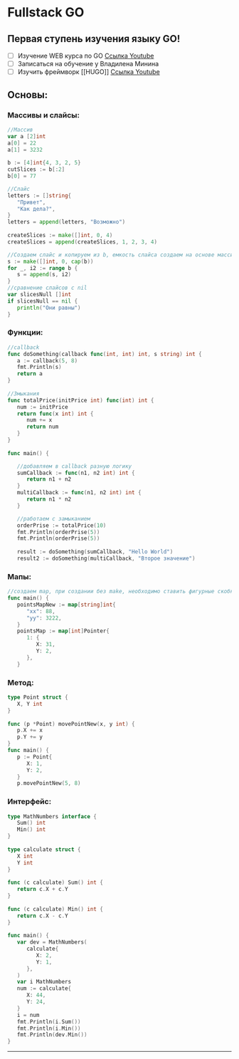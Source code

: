 # Fullstack GO

## Первая ступень изучения языку GO!

- [ ] Изучение WEB курса по GO [Ссылка Youtube][1]
- [ ] Записаться на обучение у Владилена Минина
- [ ] Изучить фреймворк [[HUGO]] [Ссылка Youtube][2]

## Основы:

### Массивы и слайсы:
```GO 
//Массив
var a [2]int  
a[0] = 22  
a[1] = 3232  
  
b := [4]int{4, 3, 2, 5}  
cutSlices := b[:2]  
b[0] = 77

//Слайс
letters := []string{  
   "Привет",  
   "Как дела?",  
}
letters = append(letters, "Возможно")  
  
createSlices := make([]int, 0, 4)  
createSlices = append(createSlices, 1, 2, 3, 4)

//Создаем слайс и копируем из b, емкость слайса создаем на основе массива  
s := make([]int, 0, cap(b))  
for _, i2 := range b {  
   s = append(s, i2)  
}  
//сравнение слайсов с nil  
var slicesNull []int  
if slicesNull == nil {  
   println("Они равны")  
}

```

### Функции:
```Go
//callback  
func doSomething(callback func(int, int) int, s string) int {  
   a := callback(5, 8)  
   fmt.Println(s)  
   return a  
}  
  
//Змыкания  
func totalPrice(initPrice int) func(int) int {  
   num := initPrice  
   return func(x int) int {  
      num += x  
      return num  
   }  
}  
  
func main() {  

   //добавляем в callback разную логику  
   sumCallback := func(n1, n2 int) int {  
      return n1 + n2  
   }  
   multiCallback := func(n1, n2 int) int {  
      return n1 * n2  
   }  

   //работаем с замыканием  
   orderPrise := totalPrice(10)  
   fmt.Println(orderPrise(5))  
   fmt.Println(orderPrise(5))  
  
   result := doSomething(sumCallback, "Hello World")  
   result2 := doSomething(multiCallback, "Второе значение")
```

### Мапы:
```Go
//создаем map, при создании без make, необходимо ставить фигурные скобки для инициализации map  
func main() {  
   pointsMapNew := map[string]int{  
      "xx": 88,  
      "yy": 3222,  
   }  
   pointsMap := map[int]Pointer{  
      1: {  
         X: 31,  
         Y: 2,  
      },  
   }
```

### Метод:
```Go
type Point struct {  
   X, Y int  
}  
  
func (p *Point) movePointNew(x, y int) {  
   p.X += x  
   p.Y += y  
}  
func main() {  
   p := Point{  
      X: 1,  
      Y: 2,  
   }  
   p.movePointNew(5, 8)
```

### Интерфейс:
```Go
type MathNumbers interface {  
   Sum() int  
   Min() int  
}  
  
type calculate struct {  
   X int  
   Y int  
}  
  
func (c calculate) Sum() int {  
   return c.X + c.Y  
}  
  
func (c calculate) Min() int {  
   return c.X - c.Y  
}  
  
func main() {  
   var dev = MathNumbers(  
      calculate{  
         X: 2,  
         Y: 1,  
      },  
   )  
   var i MathNumbers  
   num := calculate{  
      X: 44,  
      Y: 24,  
   }  
   i = num  
   fmt.Println(i.Sum())  
   fmt.Println(i.Min())  
   fmt.Println(dev.Min())  
}
```
***
[1]: https://www.youtube.com/watch?v=0s3Jz8Y_cq8&list=PLP19RjSHH4aE9pB77yT1PbXzftGsXFiGl&index=3
[2]: https://www.youtube.com/channel/UCtlnMUJr68ytsr11_dv_elg/videos
